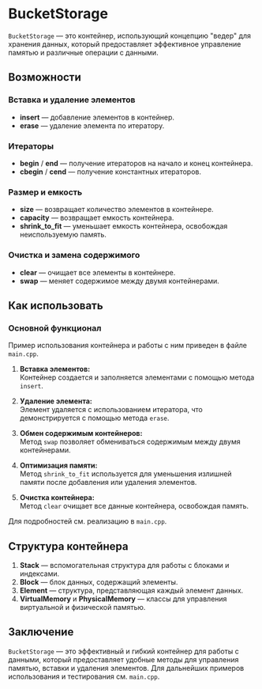 # BucketStorage

`BucketStorage` — это контейнер, использующий концепцию "ведер" для хранения данных, который предоставляет эффективное управление памятью и различные операции с данными.

## Возможности

### Вставка и удаление элементов
- **insert** — добавление элементов в контейнер.
- **erase** — удаление элемента по итератору.

### Итераторы
- **begin** / **end** — получение итераторов на начало и конец контейнера.
- **cbegin** / **cend** — получение константных итераторов.

### Размер и емкость
- **size** — возвращает количество элементов в контейнере.
- **capacity** — возвращает емкость контейнера.
- **shrink_to_fit** — уменьшает емкость контейнера, освобождая неиспользуемую память.

### Очистка и замена содержимого
- **clear** — очищает все элементы в контейнере.
- **swap** — меняет содержимое между двумя контейнерами.

## Как использовать

### Основной функционал
Пример использования контейнера и работы с ним приведен в файле `main.cpp`.

1. **Вставка элементов:**  
   Контейнер создается и заполняется элементами с помощью метода `insert`.
   
2. **Удаление элемента:**  
   Элемент удаляется с использованием итератора, что демонстрируется с помощью метода `erase`.
   
3. **Обмен содержимым контейнеров:**  
   Метод `swap` позволяет обмениваться содержимым между двумя контейнерами.

4. **Оптимизация памяти:**  
   Метод `shrink_to_fit` используется для уменьшения излишней памяти после добавления или удаления элементов.

5. **Очистка контейнера:**  
   Метод `clear` очищает все данные контейнера, освобождая память.

Для подробностей см. реализацию в `main.cpp`.

## Структура контейнера

1. **Stack** — вспомогательная структура для работы с блоками и индексами.
2. **Block** — блок данных, содержащий элементы.
3. **Element** — структура, представляющая каждый элемент данных.
4. **VirtualMemory** и **PhysicalMemory** — классы для управления виртуальной и физической памятью.

## Заключение

`BucketStorage` — это эффективный и гибкий контейнер для работы с данными, который предоставляет удобные методы для управления памятью, вставки и удаления элементов. Для дальнейших примеров использования и тестирования см. `main.cpp`.
